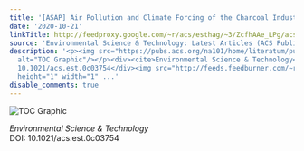 ```yaml
---
title: '[ASAP] Air Pollution and Climate Forcing of the Charcoal Industry in Africa'
date: '2020-10-21'
linkTitle: http://feedproxy.google.com/~r/acs/esthag/~3/ZcfhAAe_LPg/acs.est.0c03754
source: 'Environmental Science & Technology: Latest Articles (ACS Publications)'
description: '<p><img src="https://pubs.acs.org/na101/home/literatum/publisher/achs/journals/content/esthag/0/esthag.ahead-of-print/acs.est.0c03754/20201021/images/medium/es0c03754_0010.gif"
  alt="TOC Graphic"/></p><div><cite>Environmental Science & Technology</cite></div><div>DOI:
  10.1021/acs.est.0c03754</div><img src="http://feeds.feedburner.com/~r/acs/esthag/~4/ZcfhAAe_LPg"
  height="1" width="1" ...'
disable_comments: true
---
```

<p><img src="https://pubs.acs.org/na101/home/literatum/publisher/achs/journals/content/esthag/0/esthag.ahead-of-print/acs.est.0c03754/20201021/images/medium/es0c03754_0010.gif" alt="TOC Graphic"/></p><div><cite>Environmental Science & Technology</cite></div><div>DOI: 10.1021/acs.est.0c03754</div><img src="http://feeds.feedburner.com/~r/acs/esthag/~4/ZcfhAAe_LPg" height="1" width="1" ...